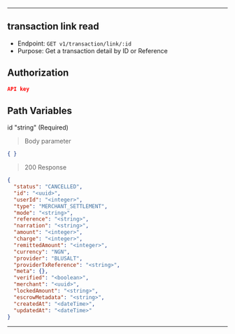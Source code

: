 
----------------------------------------------------------------------------------
## transaction link read
* Endpoint: `GET v1/transaction/link/:id`
* Purpose: Get a transaction detail by ID or Reference

## Authorization

```json
API key
```

## Path Variables
id "string"                           (Required)

> Body parameter
```json
{ }
```

> 200 Response

```json
{
  "status": "CANCELLED",
  "id": "<uuid>",
  "userId": "<integer>",
  "type": "MERCHANT_SETTLEMENT",
  "mode": "<string>",
  "reference": "<string>",
  "narration": "<string>",
  "amount": "<integer>",
  "charge": "<integer>",
  "remittedAmount": "<integer>",
  "currency": "NGN",
  "provider": "BLUSALT",
  "providerTxReference": "<string>",
  "meta": {},
  "verified": "<boolean>",
  "merchant": "<uuid>",
  "lockedAmount": "<string>",
  "escrowMetadata": "<string>",
  "createdAt": "<dateTime>",
  "updatedAt": "<dateTime>"
}
```
-----------------------------------------------------------------------------